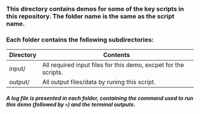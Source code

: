 ### This directory contains demos for some of the key scripts in this repository. The folder name is the same as the script name.
### Each folder contains the following subdirectories:

| Directory | Contents |
| ------ | ------ |
| input/ | All required input files for this demo, excpet for the scripts. |
| output/ | All output files/data by runing this script. |

##### A log file is presented in each folder, containing the command used to run this demo (followed by `>`) and the terminal outputs.
